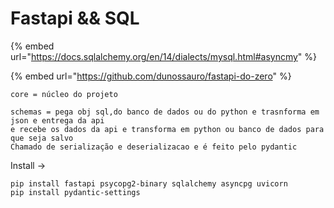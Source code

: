 # Fastapi && SQL

{% embed url="https://docs.sqlalchemy.org/en/14/dialects/mysql.html#asyncmy" %}

{% embed url="https://github.com/dunossauro/fastapi-do-zero" %}

```
core = núcleo do projeto

schemas = pega obj sql,do banco de dados ou do python e trasnforma em json e entrega da api
e recebe os dados da api e transforma em python ou banco de dados para que seja salvo
Chamado de serialização e deserializacao e é feito pelo pydantic
```

Install ->

```
pip install fastapi psycopg2-binary sqlalchemy asyncpg uvicorn
pip install pydantic-settings
```

